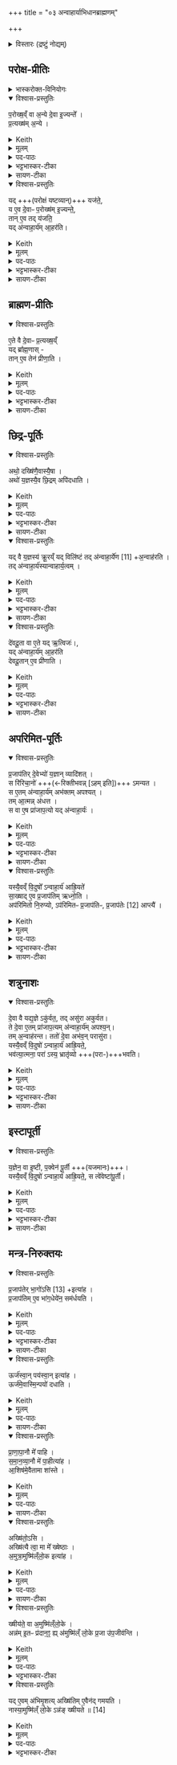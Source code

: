 +++
title = "०३ अन्वाहार्याभिधानब्राह्मणम्"

+++

<details><summary>विस्तारः (द्रष्टुं नोद्यम्)</summary>

प्रजापतिर्ऋषिः

- ऐष्टिकयाजमानब्राह्मणशेषः
  - अन्वाहार्यस्य विधिः,
</details>


## परोक्ष-प्रीतिः
<details><summary>भास्करोक्त-विनियोगः</summary>

1अथान्वाहार्यं विधास्यन्नाह -**परोक्षं वा इत्यादि ॥** 
</details>


<details open><summary>विश्वास-प्रस्तुतिः</summary>

प॒रोख्ष॒व्ँ वा अ॒न्ये दे॒वा इ॒ज्यन्ते᳚ ।  
प्र॒त्यख्ष॑म् अ॒न्ये ।
</details>
<details><summary>Keith</summary>

Secretly offering is made to one set of gods, openly to another. 
</details>
<details><summary>मूलम्</summary>

प॒रोख्ष॒व्ँवा अ॒न्ये दे॒वा इ॒ज्यन्ते᳚ ।  
प्र॒त्यख्ष॑म॒न्ये ।
</details>

<details><summary>पद-पाठः</summary>

प॒रोख्ष॒मिति॑परः-अख्ष᳚म् । वै । अ॒न्ये । दे॒वाः । इ॒ज्यन्ते᳚ । प्र॒त्यख्ष॒मिति॑प्रति-अख्ष᳚म् । अ॒न्ये । 
</details>

<details><summary>भट्टभास्कर-टीका</summary>

अक्ष्णः परस्तात् **परोक्षम्** । 'परोक्षे लिट्' इति निपातनाद्रूपसिद्धिः ।

अक्षमक्षं प्रति **प्रत्यक्षम्**, यथार्थोऽव्ययीभावः । उभयत्रापि 'कूलतीरतूल' इत्यादिना उत्तरपदाद्युदात्तत्वम्, 'एकान्याभ्यां समर्थाभ्याम्' इति प्रथमा तिङ्विभक्तिर्न निहन्यते ।  
</details>

<details><summary>सायण-टीका</summary>

द्वितीया इडायाः प्रशंसोक्ता। तृतीयेऽन्वाहार्य उच्‍यते। तस्य दानं विधातुं प्रस्तौति-  **परोक्षमिति।** परोक्षमिति क्रियाविशेषणम्। अग्नीन्द्रादीनामदृश्यमानत्वात्तद्यागः परोक्षः। ऋत्विजां दृश्यमानत्वात्तद्यागः प्रत्यक्षः।  
</details>

<details open><summary>विश्वास-प्रस्तुतिः</summary>

यद् +++(परोक्षं यष्टव्यान्)+++ यज॑ते॒,  
य ए॒व दे॒वाᳶ प॒रोख्ष॑म् इ॒ज्यन्ते॒,  
तान् ए॒व तद् य॑जति॒  
यद् अ॑न्वाहा॒र्य॑म् आ॒हर॑ति। 
</details>
<details><summary>Keith</summary>

The gods who receive offering secretly, he thus offers to them in sacrifice; in that he brings the Anvaharya mess--
</details>
<details><summary>मूलम्</summary>

यद्यज॑ते॒ य ए॒व दे॒वाᳶ प॒रोख्ष॑मि॒ज्यन्ते॒ ताने॒व तद्य॑जति॒ यद॑न्वाहा॒र्य॑मा॒हर॑ति।
</details>

<details><summary>पद-पाठः</summary>

यत् । यज॑ते । ये । ए॒व । दे॒वाः । प॒रोख्ष॒मिति॑परः-अख्ष᳚म् । इ॒ज्यन्ते᳚ । तान् । ए॒व । तत् । य॒ज॒ति॒ ।   
यत् । अ॒न्वा॒हा॒र्य॑मित्य॑नु-आ॒हा॒र्य᳚म् । आ॒हर॒तीत्या᳚-हर॑ति । 

</details>

<details><summary>भट्टभास्कर-टीका</summary>

यद्यजते इत्यादि । यागेन परोक्षं यष्टव्यान् यजते । प्रत्यक्षयष्टव्यानन्वाहार्याहरणेन प्रीणयति ।  
</details>

<details><summary>सायण-टीका</summary>

अन्वाहार्यदानं विधत्ते-  **यदन्वाहार्यमिति।** अन्वाहार्य पक्व ओदनस्तामाहरत्यृत्विग्भ्यो दद्यात्। 
</details>

## ब्राह्मण-प्रीतिः
<details open><summary>विश्वास-प्रस्तुतिः</summary>

ए॒ते वै दे॒वाᳶ प्र॒त्यख्ष॒य्ँ  
यद् ब्रा᳚ह्म॒णास् -  
तान् ए॒व तेन॑ प्रीणा॒ति ।  
</details>
<details><summary>Keith</summary>

the Brahmans are the gods openly--them he verily delights.
</details>
<details><summary>मूलम्</summary>

ए॒ते वै दे॒वाᳶ प्र॒त्यख्ष॒य्ँयद्ब्रा᳚ह्म॒णास्ताने॒व तेन॑ प्रीणा॒ति ।  
</details>
<details><summary>पद-पाठः</summary>

ए॒ते । वै । दे॒वाः । प्र॒त्यख्ष॒मिति॑प्रति-अख्ष᳚म् । यत् । ब्रा॒ह्म॒णाः । तान् । ए॒व । तेन॑ । प्री॒णा॒ति॒ । 
</details>

<details><summary>भट्टभास्कर-टीका</summary>

एते वै देवाः प्रत्यक्षमिति । वर्तन्त इति शेषः ।  
</details>

<details><summary>सायण-टीका</summary>

प्रत्यक्षं वर्तन्त इति शेषः।  
</details>

## छिद्र-पूर्तिः
<details open><summary>विश्वास-प्रस्तुतिः</summary>

अथो॒ दख्षि॑णै॒वास्यै॒षा ।  
अथो॑ य॒ज्ञस्यै॒व छि॒द्रम् अपि॑दधाति ।  
</details>
<details><summary>Keith</summary>

This is his sacrificial fee: verily he mends the rent in the sacrifice; 
</details>
<details><summary>मूलम्</summary>

अथो॒ दख्षि॑णै॒वास्यै॒षा ।  
अथो॑ य॒ज्ञस्यै॒व छि॒द्रमपि॑दधाति ।  
</details>

<details><summary>पद-पाठः</summary>

अथो॒इति॑ । दख्षि॑णा । ए॒व । अ॒स्य॒ । ए॒षा । 
अथो॒इति॑ । य॒ज्ञस्य॑ । ए॒व । छि॒द्रम् । अपीति॑ । द॒धा॒ति॒ । 
</details>

<details><summary>भट्टभास्कर-टीका</summary>

अथो अपि च दक्षिणैवास्य यागस्यैषा यदन्वाहार्याहरणम् ।  
अपि च ; यज्ञस्य यच्छिद्रं प्रमादालस्यादिना छिन्नं तदपिदधाति पूरयति ॥
</details>

<details><summary>सायण-टीका</summary>

अन्वाहार्यस्य दक्षिणारूपत्वेन यज्ञच्छिद्रपिधायकत्वेन च त प्रशंसति- **अथ दक्षिणेति।**
</details>

<details open><summary>विश्वास-प्रस्तुतिः</summary>

यद् वै य॒ज्ञस्य॑ क्रू॒रय्ँ यद् विलि॑ष्टं
तद् अ॑न्वाहा॒र्ये॑ण [11] +अ॒न्वाह॑रति ।  
तद् अ॑न्वाहा॒र्य॑स्यान्वाहार्य॒त्वम् ।  
</details>
<details><summary>Keith</summary>

whatever in the sacrifice is harsh or is injured, that he makes good (anvaharati) [1] with the Anvaharya mess, and that is why it has its name. 
</details>
<details><summary>मूलम्</summary>

यद्वै य॒ज्ञस्य॑ क्रू॒रय्ँयद्विलि॑ष्टं
तद॑न्वाहा॒र्ये॑ण [11] अ॒न्वाह॑रति ।  
तद॑न्वाहा॒र्य॑स्यान्वाहार्य॒त्वम् ।  
</details>

<details><summary>पद-पाठः</summary>

यत् । वै । य॒ज्ञस्य॑ । क्रू॒रम् । यत् । विलि॑ष्ट॒मिति॒वि-लि॒ष्ट॒म्॒ । तत् । अ॒न्वा॒हा॒र्ये॑णेत्य॑नु-आ॒हा॒र्ये॑ण । अ॒न्वाह॑र॒तीत्य॑नु-आह॑रति ।  

तत् । अ॒न्वा॒हा॒र्य॑स्येत्य॑नु-आ॒हा॒र्य॑स्य । अ॒न्वा॒हा॒र्य॒त्वमित्य॑न्वहार्य-त्वम् । 
</details>

<details><summary>भट्टभास्कर-टीका</summary>

2अधुना छिद्रापिधानं समर्थयते - **यद्वा इत्यादि ॥** यज्ञस्य यत्क्रूरं मात्रातीतं क्रियते यच्च विलिष्टं न्यूनं क्रियते । लिश अल्पीभावे । तदन्वाहार्येणान्वाहरति हीनं पुनरन्वाहरति ।   
यद्वा - अनुक्रमेणाहृत्य नाशयति । तदन्वाहार्यत्वमस्य । करणे ण्यत् । तस्माच्छिद्रापिधानमेतत् इति । **अन्वाहार्यः** ओदनविशेषः ॥
</details>
<details><summary>सायण-टीका</summary>

अन्वाहार्यशब्दं निर्वक्ति-  **यद्वै यज्ञस्येति।**  
अतिरिक्तं कर्मणो यच्च हीनमित्यस्मिन्प्रायश्चित्ताहुतिमन्त्रे प्रोक्तमधिकं यज्ञाङ्गमत्र क्रूरं, न्यूनं विलिष्टं, तदुभयमनेनान्वाहार्यदानेनानुकूलं यथा भवति तथाऽऽहरति समादधति। तस्मादन्वाहार्यत आनुकुल्येन समाधीयतेऽनेनेत्यन्वाहार्यः।  
</details>

<details open><summary>विश्वास-प्रस्तुतिः</summary>

दे॑वदू॒ता वा ए॒ते यद् ऋ॒त्विजः॑।,  
यद् अ॑न्वाहा॒र्य॑म् आ॒हर॑ति  
देवदू॒तान् ए॒व प्री॑णाति ।  
</details>
<details><summary>Keith</summary>

Now the priests are the messengers of the gods; in that he brings the Anvaharya mess, he delights the messengers of the gods. 
</details>
<details><summary>मूलम्</summary>

दे॑वदू॒ता वा ए॒ते यदृ॒त्विजो॒ यद॑न्वाहा॒र्य॑मा॒हर॑ति देवदू॒ताने॒व प्री॑णाति ।  
</details>

<details><summary>पद-पाठः</summary>

दे॒व॒दू॒ताइति॑देव-दू॒ताः । वै । ए॒ते । यत् । ऋ॒त्विजः॑ । 
यत् । अ॒न्वा॒हा॒र्य॑मित्य॑नु-आ॒हा॒र्य᳚म् । आ॒हर॒तीत्या᳚-हर॑ति ।   
दे॒व॒दू॒तानिति॑देव-दू॒तान् । ए॒व । प्री॒णा॒ति॒ । 
</details>


<details><summary>भट्टभास्कर-टीका</summary>

3देवदूता इत्यादि ॥ गतम् ॥
</details>

<details><summary>सायण-टीका</summary>

ऋत्विक्प्रीतिहेतुत्वे पुनः प्रशंसति-**देवदूता इति।**
</details>

## अपरिमित-पूर्तिः
<details open><summary>विश्वास-प्रस्तुतिः</summary>

प्र॒जाप॑तिर् दे॒वेभ्यो॑ य॒ज्ञान् व्यादि॑शत् ।  
स रि॑रिचा॒नो॑ +++(←रिक्तीभवन्न् [ऽहम् इति])+++ ऽमन्यत ।  
स ए॒तम् अ॑न्वाहा॒र्य॑म् अभ॑क्तम् अपश्यत् ।  
तम् आ॒त्मन्न् अ॑धत्त ।  
स वा ए॒ष प्रा॑जाप॒त्यो यद् अ॑न्वाहा॒र्यः॑ ।  
</details>
<details><summary>Keith</summary>

Prajapati distributed the sacrifice to the gods; he reflected that he was empty; he perceived this Anvaharya mess unallotted; he conferred it upon himself. The Anvaharya is connected with Prajapati; 
</details>
<details><summary>मूलम्</summary>

प्र॒जाप॑तिर्दे॒वेभ्यो॑ य॒ज्ञान्व्यादि॑शत् ।  
स रि॑रिचा॒नो॑ऽमन्यत ।  
स ए॒तम॑न्वाहा॒र्य॑मभ॑क्तमपश्यत् ।  
तमा॒त्मन्न॑धत्त ।  
स वा ए॒ष प्रा॑जाप॒त्यो यद॑न्वाहा॒र्यः॑ ।  
</details>

<details><summary>पद-पाठः</summary>

प्र॒जाप॑ति॒रिति॑प्र॒जा-प॒तिः॒ । दे॒वेभ्यः॑ । य॒ज्ञान् । व्यादि॑श॒दिति॑वि-आदि॑शत् ।   
सः । रि॒रि॒चा॒नः । अ॒म॒न्य॒त॒ ।   
सः । ए॒तम् । अ॒न्वा॒हा॒र्य॑मित्य॑नु-आ॒हा॒र्य᳚म् । अभ॑क्तम् । अ॒प॒श्य॒त्॒ ।   
तम् । आ॒त्मन् । अ॒ध॒त्त॒ ।   
सः । वै । ए॒षः । प्रा॒जा॒प॒त्यइति॑प्राजा-प॒त्यः । यत् । अ॒न्वा॒हा॒र्य॑इत्य॑नु-आ॒हा॒र्यः॑ ।
</details>


<details><summary>भट्टभास्कर-टीका</summary>

4प्रजापतिरित्यादि ॥ **व्यादिशत्** विभज्याददात् ।  
स प्रजापतिर्व्यादिष्टयज्ञो रिक्तोहमित्यमन्यत ।  
ततोऽन्वाहार्यमविभक्तमपश्यत् ।  
तमात्मन्येवाधत्त स्थापयामास ।   
तस्मादयं प्राजापत्य एव ।  
</details>

<details><summary>सायण-टीका</summary>

प्रजापतिभागत्वेन पुनस्तं प्रशंसति-  **प्रजापतिरिति।** आग्नेयाग्नीषोमीयपुरोडाशान्यागानग्न्यादिदेवेभ्यो विभज्य दत्त्वा स्वकीययागराहित्येन रिक्तमात्मानं मन्यमानः प्रजापतिरभक्तं देवेभ्यो विभज्यासमर्पितं दृष्ट्वा तमात्मनि स्थापितवान्। ततोऽन्वाहार्यः प्राजापत्यः।  
</details>

<details open><summary>विश्वास-प्रस्तुतिः</summary>

यस्यै॒वव्ँ वि॒दुषो᳚ ऽन्वाहा॒र्य॑ आह्रि॒यते॑  
सा॒ख्षाद् ए॒व प्र॒जाप॑तिम् ऋध्नो॒ति ।  
अप॑रिमितो नि॒रुप्यो, ऽप॑रिमितᳶ प्र॒जाप॑तिᳶ, प्र॒जाप॑तेः [12] आप्त्यै॑ ।  
</details>
<details><summary>Keith</summary>

he, who knowing thus brings the Anvaharya, assuredly enjoys Prajapati. An unlimited amount should be poured out, Prajapati is unlimited; (verily it serves) to win Prajapati [2]. 
</details>
<details><summary>मूलम्</summary>

यस्यै॒वव्ँवि॒दुषो᳚ऽन्वाहा॒र्य॑ आह्रि॒यते॑ सा॒ख्षादे॒व प्र॒जाप॑तिमृध्नो॒ति ।  
अप॑रिमितो नि॒रुप्योऽप॑रिमितᳶ प्र॒जाप॑तिᳶ प्र॒जाप॑तेः [12] आप्त्यै॑ ।  
</details>

<details><summary>पद-पाठः</summary>

यस्य॑ । ए॒वम् । वि॒दुषः॑ । अ॒न्वा॒हा॒र्य॑इत्य॑नु-आ॒हा॒र्यः॑ । आ॒ह्रि॒यत॒इत्या᳚-ह्रि॒यते᳚ । सा॒ख्षादिति॑स-अ॒ख्षात् । ए॒व । प्र॒जाप॑ति॒मिति॑प्र॒जा-प॒ति॒म्॒ । ऋ॒ध्नो॒ति॒ ।   

अप॑रिमित॒इत्यप॑रि-मि॒तः॒ । नि॒रुप्य॒इति॑निः-उप्यः॑ । अप॑रिमित॒इत्यप॑रि-मि॒तः॒ । प्र॒जाप॑ति॒रिति॑प्र॒जा-प॒तिः॒ । नप्र॒जाप॑ते॒रिति॑प्र॒जा-प॒तेः॒ । आप्त्यै᳚ ।  
</details>

<details><summary>भट्टभास्कर-टीका</summary>

यस्यैवमित्यादि । गतम् । अपरिमितत्वं प्रजापतेराप्त्यै च भवति ; तस्याप्यपरिमितत्वात् ॥
</details>

<details><summary>सायण-टीका</summary>

तस्यान्वाहार्यस्य बाहुल्यसंपादनं विधत्ते-  **अपरिमित इति।** सर्वदेवस्वामित्वेन व्याप्तिबाहुल्यात्प्रजापतेरपरिमितत्वम्।  
</details>

## शत्रुनाशः
<details open><summary>विश्वास-प्रस्तुतिः</summary>

दे॒वा वै यद्य॒ज्ञे ऽकु॑र्वत॒, तद् असु॑रा अकुर्वत।  
ते दे॒वा ए॒तम् प्रा॑जाप॒त्यम् अ॑न्वाहा॒र्य॑म् अपश्य॒न्।  
तम् अ॒न्वाह॑रन्त। ततो॑ दे॒वा अभ॑व॒न् परासु॑रा।  
यस्यै॒वव्ँ वि॒दुषो॑ ऽन्वाहा॒र्य॑ आह्रि॒यते॒,  
भव॑त्या॒त्मना॒ परा॑ ऽस्य॒ भ्रातृ॑व्यो +++(परा-)+++भवति।
</details>
<details><summary>Keith</summary>

Whatever the gods did in the sacrifice, the Asuras did; the gods perceived the Anvaharya connected with Prajapati; they seized it - then the gods prospered, the Asuras were defeated; he who knowing thus brings the Anvaharya prospers himself, his foe is defeated. 
</details>
<details><summary>मूलम्</summary>

दे॒वा वै यद्य॒ज्ञेऽकु॑र्वत ।  
तदसु॑रा अकुर्वत ।  
ते दे॒वा ए॒तम्प्रा॑जाप॒त्यम॑न्वाहा॒र्य॑मपश्य॒न्तम॒न्वाह॑रन्त ।  
ततो॑ दे॒वा अभ॑व॒न्परासु॑राः ।   
यस्यै॒वव्ँवि॒दुषो᳚ऽन्वाहा॒र्य॑ आह्रि॒यते॒ भव॑त्या॒त्मना᳚ ।    
परा᳚स्य॒ भ्रातृ॑व्यो भवति ।  
</details>

<details><summary>पद-पाठः</summary>

दे॒वाः । वै । यत् । य॒ज्ञे । अकु॑र्वत ।  
तत् । असु॑राः । अ॒कु॒र्व॒त॒ ।   
ते । दे॒वाः । ए॒तम् । प्रा॒जा॒प॒त्यमिति॑प्राजा-प॒त्यम् । अ॒न्वा॒हा॒र्य॑मित्य॑नु-आ॒हा॒र्य᳚म् । अ॒प॒श्य॒न्॒ ।   
तम् । अ॒न्वाह॑र॒न्तेत्य॑नु-आह॑रन्त ।   
ततः॑ । दे॒वाः । अभ॑वन् । परेति॑ । असु॑राः ।   
यस्य॑ । ए॒वम् । वि॒दुषः॑ । अ॒न्वा॒हा॒र्य॑इत्य॑नु-आ॒हा॒र्यः॑ । आ॒ह्रि॒यत॒इत्या᳚-ह्रि॒यते᳚ । भव॑ति । आ॒त्मना᳚ ।   
परेति॑ । अ॒स्य॒ । भ्रातृ॑व्यः । भ॒व॒ति॒ ।   
</details>

<details><summary>भट्टभास्कर-टीका</summary>

5देवा वा इत्यादि ॥ गतम् । भवत्यात्मना भूतिमान् सम्पद्यते । अस्य भ्रातृव्यः पराभवति विनष्टो भवति ॥
</details>

<details><summary>सायण-टीका</summary>

स्वविजयहेतुत्वेन वैरिपराजयहेतुत्वेन च पुनः प्रशंसति - **देवा वा इति।**  
</details>

## इस्टापूर्ती
<details open><summary>विश्वास-प्रस्तुतिः</summary>

य॒ज्ञेन॒ वा इ॒ष्टी, प॒क्वेन॑ पू॒र्ती +++(यजमानः)+++।  
यस्यै॒वव्ँ वि॒दुषो॑ ऽन्वाहा॒र्य॑ आह्रि॒यते॒, स त्वे॑वेष्टा॑पू॒र्ती।
</details>
<details><summary>Keith</summary>

By the sacrifice there is offering, by the cooked food satisfying. He who knowing thus brings the Anvaharya, accomplishes at once sacrifice and satisfaction. 
</details>
<details><summary>मूलम्</summary>

य॒ज्ञेन॒ वा इ॒ष्टी  
प॒क्वेन॑ पू॒र्ती ।  
यस्यै॒वव्ँवि॒दुषो᳚ऽन्वाहा॒र्य॑ आह्रि॒यते॒ स त्वे॑वेष्टा॑पू॒र्ती ।  
</details>

<details><summary>पद-पाठः</summary>

य॒ज्ञेन॑ । वै । इ॒ष्टी ।  
प॒क्वेन॑ । पू॒र्ती ।  
यस्य॑ । ए॒वम् । वि॒दुषः॑ । अ॒न्वा॒हा॒र्य॑इत्य॑नु-आ॒हा॒र्यः॑ । आ॒ह्रि॒यत॒इत्या᳚-ह्रि॒यते᳚ । सः । तु । ए॒व । इ॒ष्टा॒पू॒र्तीती᳚ष्ट-पू॒र्ती । 
</details>

<details><summary>भट्टभास्कर-टीका</summary>

6यज्ञेन वा इत्यादि ॥ इष्टमनेनेतीष्टी । पूर्तमनेनेति **पूर्ती** । 'इष्टादिभ्यश्च' इतीनिप्रत्ययः, 'नध्याख्या' इति निष्ठानत्वाभावः, साधकतमत्वविवक्षायां 'क्तस्येन्विषयस्य' इति सप्तम्यभावः । अन्वाहार्यमाहरन्निष्टापूर्ती भवति । 'अत इनिठनौ' इतीनिप्रत्ययः, छान्दसं पूर्वपदस्य दीर्घत्वम् ॥
</details>

<details><summary>सायण-टीका</summary>

इष्टापूर्तकारित्वपूरणेन च पुनः प्रशंसंति- **यज्ञेन वा इति।**  इष्टमाग्नेयादि श्रौतकर्म। पूर्तं वापीकूपादि स्मार्तकर्म। तत्राऽऽग्नेयादियागेनेष्टसंपत्तिः। पक्वेनान्वाहार्येण पूर्तसंपत्तिः।  
</details>

## मन्त्र-निरुक्तयः
<details open><summary>विश्वास-प्रस्तुतिः</summary>

प्र॒जाप॑तेर् भा॒गो॑ऽसि [13] +इत्या॑ह ।  
प्र॒जाप॑तिम् ए॒व भा॑ग॒धेये॑न॒ सम॑र्धयति  ।  
</details>
<details><summary>Keith</summary>

'Thou art the portion of Prajapati' [3], he says; verily he unites Prajapati with his own portion. 
</details>
<details><summary>मूलम्</summary>

प्र॒जाप॑तेर्भा॒गो॑ऽसि [13] इत्या॑ह ।  
प्र॒जाप॑तिमे॒व भा॑ग॒धेये॑न॒ सम॑र्धयति  ।  
</details>

<details><summary>पद-पाठः</summary>

प्र॒जाप॑ते॒रिति॑प्र॒जा-प॒तेः॒ । भा॒गः । अ॒सि॒ ।  इति॑ । आ॒ह॒ ।   
प्र॒जाप॑ति॒मिति॑प्र॒जा-प॒ति॒म्॒ । ए॒व । भा॒ग॒धेये॒नेति॑भाग-धेये॑न । समिति॑ । अ॒र्ध॒य॒ति॒ । 
</details>

<details><summary>भट्टभास्कर-टीका</summary>

7प्रजापतेरित्यादिरन्वाहार्यस्यासन्नस्यानुमन्त्रणमन्त्रः । गतमन्यत् ।  पाहीत्याशिषमाशास्ते ।  
</details>

<details><summary>सायण-टीका</summary>

तस्याभिमर्शनमन्त्रप्रथमभागं व्याचष्टे-**प्रजापतेरिति।**
</details>

<details open><summary>विश्वास-प्रस्तुतिः</summary>

ऊर्ज॑स्वा॒न् पय॑स्वा॒न् इत्या॑ह ।  
ऊर्ज॑मे॒वास्मि॒न्पयो॑ दधाति ।  
</details>
<details><summary>Keith</summary>

'Full of strength and milk', he says; verily he confers upon him strength and milk. 
</details>
<details><summary>मूलम्</summary>

ऊर्ज॑स्वा॒न्पय॑स्वा॒नित्या॑ह ।  
ऊर्ज॑मे॒वास्मि॒न्पयो॑ दधाति ।  
</details>

<details><summary>पद-पाठः</summary>

ऊर्ज॑स्वान् । पय॑स्वान् । इति॑ । आ॒ह॒ ।  
ऊर्ज᳚म् । ए॒व । अ॒स्मि॒न्॒ । पयः॑ । द॒धा॒ति॒ ।  
</details>

<details><summary>सायण-टीका</summary>

द्वितीयभागं व्याचष्टे-**ऊर्जस्वानिति।**
</details>

<details open><summary>विश्वास-प्रस्तुतिः</summary>

प्रा॒णा॒पा॒नौ मे᳚  पाहि ।  
स॒मा॒न॒व्या॒नौ मे॑ पा॒हीत्या॑ह ।  
आ॒शिष॑मे॒वैतामा शा॑स्ते ।  
</details>
<details><summary>Keith</summary>

'Protect my expiration and inspiration; protect my breathing together and cross-breathing', he says; verily he invokes this blessing. 
</details>
<details><summary>मूलम्</summary>

प्रा॒णा॒पा॒नौ मे᳚  पाहि ।  
स॒मा॒न॒व्या॒नौ मे॑ पा॒हीत्या॑ह ।  
आ॒शिष॑मे॒वैतामा शा॑स्ते ।
</details>

<details><summary>पद-पाठः</summary>

प्रा॒णा॒पा॒नाविति॑प्राण-अ॒पा॒नौ । मे॒ । पा॒हि॒ ।   
स॒मा॒न॒व्या॒नाविति॑समान-व्या॒नौ । मे॒ । पा॒हि॒ । इति॑ । आ॒ह॒ । 
आ॒शिष॒मित्या᳚-शिष᳚म् । ए॒व । ए॒ताम् । एति॑ । शा॒स्ते॒ ।  
</details>

<details><summary>सायण-टीका</summary>

तृतीयभागं व्याचष्टे- **प्राणापानामिति।**
ऋत्विग्भिरन्वाहार्यस्य नीयमानत्वात्तेन स्वकीयप्राणादिपालनमाशीर्वाद एव।  
</details>

<details open><summary>विश्वास-प्रस्तुतिः</summary>

अख्षि॑तो॒ऽसि ।  
अख्षि॑त्यै त्वा॒ मा मे᳚ ख्षेष्ठाः ।  
अ॒मुत्रा॒मुष्मि॑ल्ँलो॒क इत्या॑ह ।  
</details>
<details><summary>Keith</summary>

'Thou art imperishable, for imperishableness thee; mayst thou not perish for me, yonder, in yonder world', he says. 
</details>
<details><summary>मूलम्</summary>

अख्षि॑तो॒ऽसि ।  
अख्षि॑त्यै त्वा॒ मा मे᳚ ख्षेष्ठाः ।  
अ॒मुत्रा॒मुष्मि॑ल्ँलो॒क इत्या॑ह ।  
</details>

<details><summary>पद-पाठः</summary>

अख्षि॑तः । अ॒सि॒ ।   
अख्षि॑त्यै । त्वा॒ । मा । मे॒ । ख्षे॒ष्ठाः॒ ।   
अ॒मुत्र॑ । अ॒मुष्मि॑न् । लो॒के । इति॑ । आ॒ह॒ । 
</details>

<details><summary>सायण-टीका</summary>

चतुर्थभागं व्याकुर्वन्नभिमर्शनं विधत्ते-  **अक्षितोऽसीति।** स्वर्गस्य कर्मभूमित्वाभावान्न तत्साधनानुष्ठानेनान्नं संपादयितुं शक्यं, किंतु स्वगप्राप्ताः प्रजा इतः प्रदानमेतल्लोकानुष्ठितकर्मसंपादितमेवान्नं स्वर्गे लोक उपजीवन्ति। तस्मात्तत्र भूज्यमानमिदं क्षीयते। अक्षितोऽसीति मन्त्रेण यदभिमर्शनं तेनान्नस्याक्षयत्वप्रापणादन्नं न स्वर्गे क्षीयते॥  

इति श्रीमत्सायणाचार्यविरचिते माधवीये वेदार्थप्रकाशे कृष्णयजुर्वेदीय-तैत्तिरीयसंहिताभाष्ये प्रथमकाण्डे सप्तमप्रपाठके  
तृतीयोऽनुवाकः॥३॥
</details>

<details open><summary>विश्वास-प्रस्तुतिः</summary>

ख्षीय॑ते॒ वा अ॒मुष्मि॑ल्ँलो॒के ।  
अन्न॑म् इ॒तᳶ प्र॑दान॒ꣵ॒ ह्य् अ॑मुष्मि॑ल्ँ लो॒के प्र॒जा उ॑प॒जीव॑न्ति ।  
</details>
<details><summary>Keith</summary>

Food perishes in yonder world,  
for given hence in yonder world people live upon it;
</details>
<details><summary>मूलम्</summary>

ख्षीय॑ते॒ वा अ॒मुष्मि॑ल्ँलो॒के ।  
अन्न॑मि॒तᳶ प्र॑दान॒ꣵ॒ ह्य॑मुष्मि॑ल्ँलो॒के प्र॒जा उ॑प॒जीव॑न्ति ।  
</details>
<details><summary>पद-पाठः</summary>

ख्षीय॑ते । वै । अ॒मुष्मि॑न् । लो॒के ।   
अन्न᳚म् । 
इ॒तᳶप्र॑दान॒मिती॒तः-प्र॒दा॒न॒म्॒ । हि । अ॒मुष्मि॑न् । लो॒के ।  
प्र॒जाइति॑प्र-जाः । उ॒प॒जीव॒न्तीत्यु॑प-जीव॑न्ति ।   
</details>

<details><summary>भट्टभास्कर-टीका</summary>

इतः प्रदानमस्मिन् लोके यत्प्रत्तं तत्प्रजा अमुष्मिन् लोक उपजीवन्तीति । न तु तत्रोत्पाद्यते । तस्मात् क्षीयतेमुष्मिन् लोकेन्नं तस्मादनेनाभिमर्शनमक्षयत्वाय भवति ।  
</details>


<details open><summary>विश्वास-प्रस्तुतिः</summary>

यद् ए॒वम् अ॑भिमृ॒शत्य् अख्षि॑तिम् ए॒वैन॑द् गमयति ।  
नास्या॒मुष्मि॑ल्ँ लो॒के ऽन्न॑ङ् ख्षीयते ॥ [14]
</details>
<details><summary>Keith</summary>

in that he touches thus, he makes it imperishable; his food perishes not in yonder world.
</details>
<details><summary>मूलम्</summary>

यदे॒वम॑भिमृ॒शत्यख्षि॑तिमे॒वैन॑द्गमयति ।  
नास्या॒मुष्मि॑ल्ँलो॒केऽन्न॑ङ्ख्षीयते ॥ [14]
</details>

<details><summary>पद-पाठः</summary>

यत् । ए॒वम् । अ॒भि॒मृ॒शतीत्य॑भि-मृ॒शति॑ । अख्षि॑तिम् । ए॒व । ए॒न॒त्॒ । ग॒म॒य॒ति॒ । न । अ॒स्य॒ । अ॒मुष्मि॑न् । लो॒के । अन्न᳚म् । ख्षी॒य॒ते॒॥[14]
</details>

<details><summary>भट्टभास्कर-टीका</summary>

**अक्षितिः** अक्षयः ॥

इति सप्तमे तृतीयोनुवाकः ॥  
</details>



